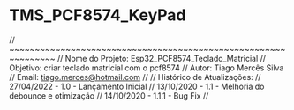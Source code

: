 # TMS_PCF8574_KeyPad

// ~~~~~~~~~~~~~~~~~~~~~~~~~~~~~~~~~~~~~~~~~~~~~~~~~~~~~~~~~~~~~~~
//  Nome do Projeto: Esp32_PCF8574_Teclado_Matricial
//  Objetivo: criar teclado matricial com o pcf8574
//  Autor: Tiago Mercês Silva
//  Email: tiago.merces@hotmail.com
//
//  Histórico de Atualizações:
//       27/04/2022 - 1.0   - Lançamento Inicial
//       13/10/2020 - 1.1   - Melhoria do debounce e otimização
//		 14/10/2020 - 1.1.1   - Bug Fix
//
